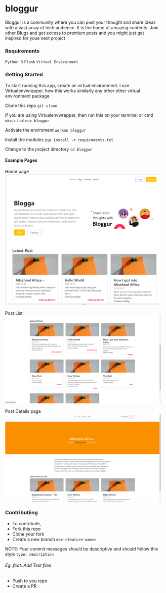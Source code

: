 # bloggur
Bloggur is a community where you can post your thought and share ideas with a vast
            array of tech audience. It is the home of amazing contents. Join other Blugs and get access to premium posts
            and you might just get inspired for youe next project</p>



### Requirements
`Python 3`
`Flask`
`Virtual Environment`

### Getting Started
To start running this app, create an virtual environment. I use Virtualenvwrapper, how this works similarly any other other virtual environment package

Clone this repo
`git clone`

If you are using Virtualenvwrapper, then run this on your terminal or cmd
`mkvirtualenv bloggur`

Activate the enviroment
`workon bloggur`

Install the modules
`pip install -r requirements.txt`

Change to the project directory
`cd bloggur`


#### Example Pages
Home page
![image](/bloggur/assets/index.png)

Post List
![postList](/bloggur/assets/post_list.png)

Post Details page
![image](/bloggur/assets/post_details.png)

### Contributiing

- To contribute, 
- Fork this repo
- Clone your fork
- Create a new branch `dev-<feature-name>`

NOTE: Your commit messages should be descriptive and should follow this style
`type: Description`
###### Eg. feat: Add Test files

- Push to you repo
- Create a PR


